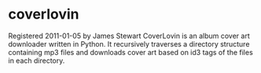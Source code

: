 coverlovin
==========

 Registered 2011-01-05 by James Stewart  CoverLovin is an album cover art downloader written in Python. It recursively traverses a directory structure containing mp3 files and downloads cover art based on id3 tags of the files in each directory.